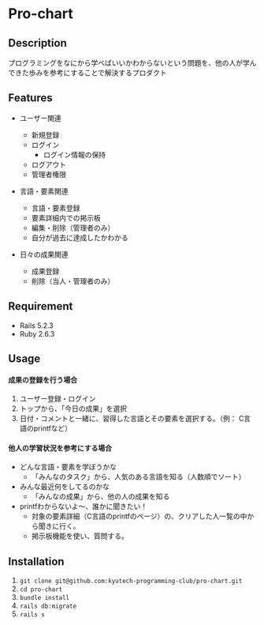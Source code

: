 # Pro-chart

## Description
プログラミングをなにから学べばいいかわからないという問題を、他の人が学んできた歩みを参考にすることで解決するプロダクト

## Features
- ユーザー関連
  - 新規登録
  - ログイン
    - ログイン情報の保持
  - ログアウト
  - 管理者権限

- 言語・要素関連
  - 言語・要素登録
  - 要素詳細内での掲示板
  - 編集・削除（管理者のみ）
  - 自分が過去に達成したかわかる

- 日々の成果関連
  - 成果登録
  - 削除（当人・管理者のみ）
  
## Requirement
- Rails 5.2.3
- Ruby 2.6.3

## Usage
#### 成果の登録を行う場合
1. ユーザー登録・ログイン
2. トップから、「今日の成果」を選択
3. 日付・コメントと一緒に、習得した言語とその要素を選択する。（例： C言語のprintfなど）

#### 他人の学習状況を参考にする場合
- どんな言語・要素を学ぼうかな
  - 「みんなのタスク」から、人気のある言語を知る（人数順でソート）
- みんな最近何をしてるのかな
  - 「みんなの成果」から、他の人の成果を知る
- printfわからないよ〜、誰かに聞きたい！
  - 対象の要素詳細（C言語のprintfのページ）の、クリアした人一覧の中から聞きに行く。
  - 掲示板機能を使い、質問する。

## Installation
1. `git clone git@github.com:kyutech-programming-club/pro-chart.git`
2. `cd pro-chart`
3. `bundle install`
4. `rails db:migrate`
5. `rails s`

